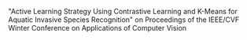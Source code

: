 "Active Learning Strategy Using Contrastive Learning and K-Means for Aquatic Invasive Species Recognition" on Proceedings of the IEEE/CVF Winter Conference on Applications of Computer Vision

